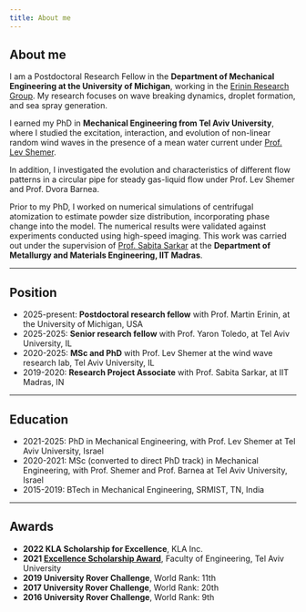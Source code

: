 ```yaml
---
title: About me
---
```



## About me

I am a Postdoctoral Research Fellow in the **Department of Mechanical Engineering at the University of Michigan**, working in the [Erinin Research Group](https://erinin.engin.umich.edu/). My research focuses on wave breaking dynamics, droplet formation, and sea spray generation.

I earned my PhD in **Mechanical Engineering from Tel Aviv University**, where I studied the excitation, interaction, and evolution of non-linear random wind waves in the presence of a mean water current under [Prof. Lev Shemer](https://levshemer.sites.tau.ac.il/). 

In addition, I investigated the evolution and characteristics of different flow patterns in a circular pipe for steady gas-liquid flow under Prof. Lev Shemer and Prof. Dvora Barnea.

Prior to my PhD, I worked on numerical simulations of centrifugal atomization to estimate powder size distribution, incorporating phase change into the model. The numerical results were validated against experiments conducted using high-speed imaging. This work was carried out under the supervision of [Prof. Sabita Sarkar](https://sites.google.com/smail.iitm.ac.in/sabita) at the **Department of Metallurgy and Materials Engineering, IIT Madras**.

---
## Position
- 2025-present: **Postdoctoral research fellow** with Prof. Martin Erinin, at the University of Michigan, USA
- 2025-2025: **Senior research fellow** with Prof. Yaron Toledo, at Tel Aviv University, IL
- 2020-2025: **MSc and PhD** with Prof. Lev Shemer at the wind wave research lab, Tel Aviv University, IL
- 2019-2020: **Research Project Associate** with Prof. Sabita Sarkar, at IIT Madras, IN

---
## Education
- 2021-2025: PhD in Mechanical Engineering, with Prof. Lev Shemer at Tel Aviv University, Israel
- 2020-2021: MSc (converted to direct PhD track) in Mechanical Engineering, with Prof. Shemer and Prof. Barnea at Tel Aviv University, Israel
- 2015-2019: BTech in Mechanical Engineering, SRMIST, TN, India

---
## Awards
- **2022 KLA Scholarship for Excellence**, KLA Inc.
- **2021 [Excellence Scholarship Award](https://engineering.tau.ac.il/Engineering-Faculty-Awarding-Excellence-Scholarships-Graduate-Degree-2021)**, Faculty of Engineering, Tel Aviv University
- **2019 University Rover Challenge**, World Rank: 11th
- **2017 University Rover Challenge**, World Rank: 20th
- **2016 University Rover Challenge**, World Rank: 9th
